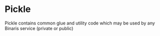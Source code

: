 # Pickle

Pickle contains common glue and utility code which
may be used by any Binaris service (private or public)
